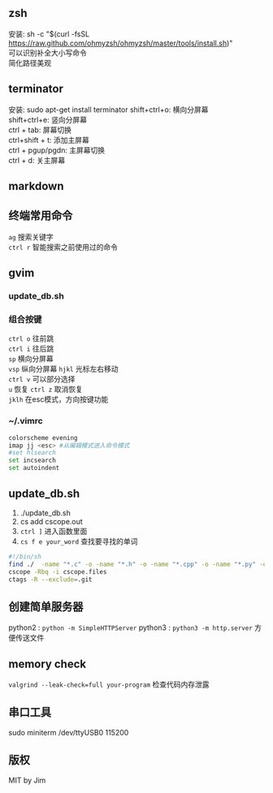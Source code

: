 ## zsh
安装: sh -c "$(curl -fsSL https://raw.github.com/ohmyzsh/ohmyzsh/master/tools/install.sh)"  
可以识别补全大小写命令  
简化路径美观

## terminator
安装: sudo apt-get install terminator
shift+ctrl+o: 横向分屏幕  
shift+ctrl+e: 竖向分屏幕  
ctrl + tab: 屏幕切换  
ctrl+shift + t: 添加主屏幕  
ctrl + pgup/pgdn: 主屏幕切换  
ctrl + d: 关主屏幕 

## markdown

## 终端常用命令
`ag` 搜索关键字  
`ctrl r` 智能搜索之前使用过的命令  

## gvim
### update_db.sh
### 组合按键
`ctrl o` 往前跳  
`ctrl i` 往后跳  
`sp` 横向分屏幕  
`vsp` 纵向分屏幕 
`hjkl` 光标左右移动  
`ctrl v` 可以部分选择  
`u` 恢复 
`ctrl z` 取消恢复  
`jklh` 在esc模式，方向按键功能

### ~/.vimrc  
```bash
colorscheme evening  
imap jj <esc> #从编辑模式进入命令模式  
#set hlsearch  
set incsearch  
set autoindent  
```

## update_db.sh
1. ./update_db.sh
2. cs add cscope.out
3. `ctrl ]` 进入函数里面
4. `cs f e your_word` 查找要寻找的单词

```bash
#!/bin/sh  
find ./  -name "*.c" -o -name "*.h" -o -name "*.cpp" -o -name "*.py" -o -name "*.s" > cscope.files  
cscope -Rbq -i cscope.files  
ctags -R --exclude=.git
```
## 创建简单服务器
python2 : `python -m SimpleHTTPServer`
python3 : `python3 -m http.server`
方便传送文件

## memory check
`valgrind --leak-check=full your-program` 检查代码内存泄露

## 串口工具
sudo miniterm /dev/ttyUSB0 115200  

## 版权
MIT by Jim
